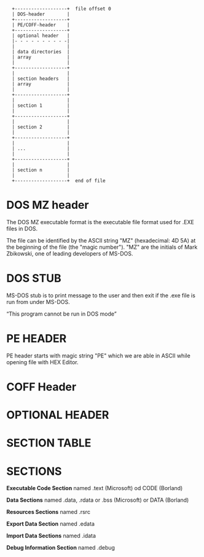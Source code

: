       +-------------------+  file offset 0
      | DOS-header        |
      +-------------------+
      | PE/COFF-header    |
      +-------------------+
      | optional header   |
      |- - - - - - - - - -|
      |                   |
      | data directories  |
      | array             |
      |                   |
      +-------------------+
      |                   |
      | section headers   |
      | array             |
      |                   |
      +-------------------+
      |                   |
      | section 1         |
      |                   |
      +-------------------+
      |                   |
      | section 2         |
      |                   |
      +-------------------+
      |                   |
      | ...               |
      |                   |
      +-------------------+
      |                   |
      | section n         |
      |                   |
      +-------------------+  end of file

# DOS MZ header
The DOS MZ executable format is the executable file format used for .EXE files in DOS.

The file can be identified by the ASCII string "MZ" (hexadecimal: 4D 5A) at the beginning of the file (the "magic number"). 
"MZ" are the initials of Mark Zbikowski, one of leading developers of MS-DOS.

# DOS STUB
MS-DOS stub is to print message to the user and then exit if the .exe file is run from under MS-DOS.

“This program cannot be run in DOS mode”

# PE HEADER
PE header starts with magic string "PE" which we are able in ASCII while opening file with HEX Editor.

# COFF Header

# OPTIONAL HEADER

# SECTION TABLE

# SECTIONS

**Executable Code Section** named .text (Microsoft) od CODE (Borland)

**Data Sections** named .data, .rdata or .bss (Microsoft) or DATA (Borland)

**Resources Sections** named .rsrc

**Export Data Section** named .edata

**Import Data Sections** named .idata

**Debug Information Section** named .debug
